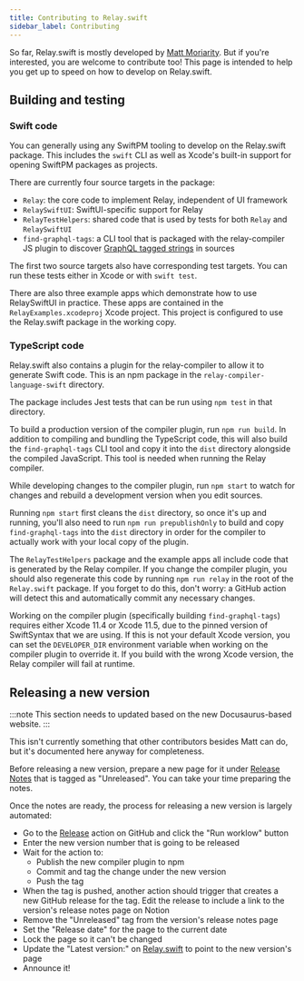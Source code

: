 ```yaml
---
title: Contributing to Relay.swift
sidebar_label: Contributing
---
```


So far, Relay.swift is mostly developed by [Matt Moriarity](https://www.mattmoriarity.com). But if you're interested, you are welcome to contribute too! This page is intended to help you get up to speed on how to develop on Relay.swift.

## Building and testing

### Swift code

You can generally using any SwiftPM tooling to develop on the Relay.swift package. This includes the `swift` CLI as well as Xcode's built-in support for opening SwiftPM packages as projects.

There are currently four source targets in the package:

- `Relay`: the core code to implement Relay, independent of UI framework
- `RelaySwiftUI`: SwiftUI-specific support for Relay
- `RelayTestHelpers`: shared code that is used by tests for both `Relay` and `RelaySwiftUI`
- `find-graphql-tags`: a CLI tool that is packaged with the relay-compiler JS plugin to discover [GraphQL tagged strings](../api/graphql.md) in sources

The first two source targets also have corresponding test targets. You can run these tests either in Xcode or with `swift test`.

There are also three example apps which demonstrate how to use RelaySwiftUI in practice. These apps are contained in the `RelayExamples.xcodeproj` Xcode project. This project is configured to use the Relay.swift package in the working copy.

### TypeScript code

Relay.swift also contains a plugin for the relay-compiler to allow it to generate Swift code. This is an npm package in the `relay-compiler-language-swift` directory.

The package includes Jest tests that can be run using `npm test` in that directory.

To build a production version of the compiler plugin, run `npm run build`. In addition to compiling and bundling the TypeScript code, this will also build the `find-graphql-tags` CLI tool and copy it into the `dist` directory alongside the compiled JavaScript. This tool is needed when running the Relay compiler.

While developing changes to the compiler plugin, run `npm start` to watch for changes and rebuild a development version when you edit sources.

Running `npm start` first cleans the `dist` directory, so once it's up and running, you'll also need to run `npm run prepublishOnly` to build and copy `find-graphql-tags` into the `dist` directory in order for the compiler to actually work with your local copy of the plugin.

The `RelayTestHelpers` package and the example apps all include code that is generated by the Relay compiler. If you change the compiler plugin, you should also regenerate this code by running `npm run relay` in the root of the `Relay.swift` package. If you forget to do this, don't worry: a GitHub action will detect this and automatically commit any necessary changes.

Working on the compiler plugin (specifically building `find-graphql-tags`) requires either Xcode 11.4 or Xcode 11.5, due to the pinned version of SwiftSyntax that we are using. If this is not your default Xcode version, you can set the `DEVELOPER_DIR` environment variable when working on the compiler plugin to override it. If you build with the wrong Xcode version, the Relay compiler will fail at runtime.

## Releasing a new version

:::note
This section needs to updated based on the new Docusaurus-based website.
:::

This isn't currently something that other contributors besides Matt can do, but it's documented here anyway for completeness.

Before releasing a new version, prepare a new page for it under [Release Notes](Release%20Notes%206e46962ce5e845c8ba4c76750d48f2ad.csv) that is tagged as "Unreleased". You can take your time preparing the notes.

Once the notes are ready, the process for releasing a new version is largely automated:

- Go to the [Release](https://github.com/mjm/Relay.swift/actions?query=workflow%3ARelease) action on GitHub and click the "Run worklow" button
- Enter the new version number that is going to be released
- Wait for the action to:
    - Publish the new compiler plugin to npm
    - Commit and tag the change under the new version
    - Push the tag
- When the tag is pushed, another action should trigger that creates a new GitHub release for the tag. Edit the release to include a link to the version's release notes page on Notion
- Remove the "Unreleased" tag from the version's release notes page
- Set the "Release date" for the page to the current date
- Lock the page so it can't be changed
- Update the "Latest version:" on  [Relay.swift](../Relay%20swift%20e6e1c35b170a4149940ff9c18c0b6875.md) to point to the new version's page
- Announce it!